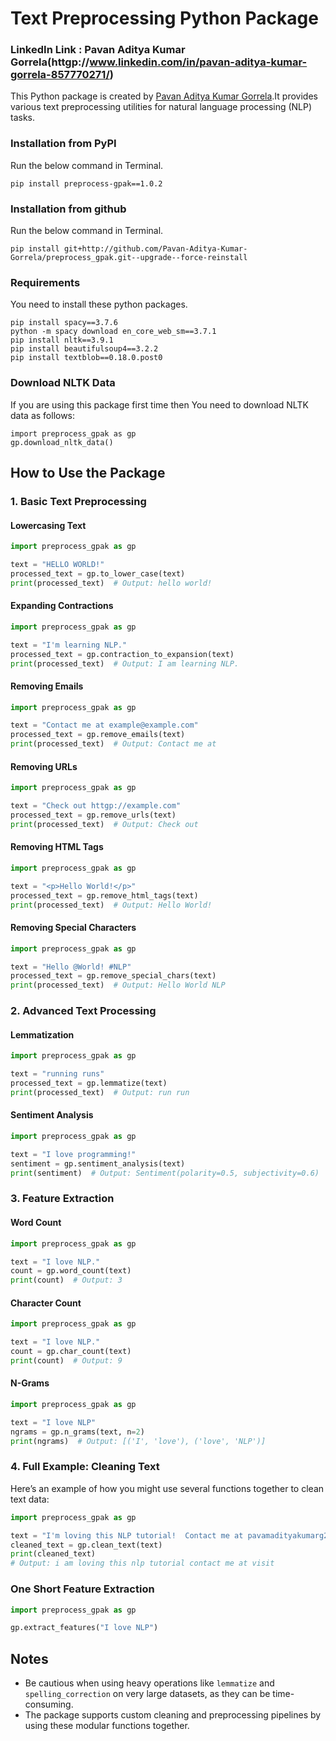 # Text Preprocessing  Python Package


### LinkedIn Link : Pavan Aditya Kumar Gorrela(httgp://www.linkedin.com/in/pavan-aditya-kumar-gorrela-857770271/)

This Python package is created by [Pavan Aditya Kumar Gorrela](httgp://github.com/Pavan-Aditya-Kumar-Gorrela).It provides various text preprocessing utilities for natural language processing (NLP) tasks.

### Installation from PyPI
Run the below command in Terminal.
```
pip install preprocess-gpak==1.0.2
```
### Installation from github
Run the below command in Terminal.
```
pip install git+http://github.com/Pavan-Aditya-Kumar-Gorrela/preprocess_gpak.git--upgrade--force-reinstall
```

### Requirements
You need to install these python  packages.

```
pip install spacy==3.7.6
python -m spacy download en_core_web_sm==3.7.1
pip install nltk==3.9.1
pip install beautifulsoup4==3.2.2
pip install textblob==0.18.0.post0
```

### Download NLTK Data
If you are using this package first time then You need to download NLTK data as follows:
```
import preprocess_gpak as gp
gp.download_nltk_data()
```



## How to Use the Package

### 1. Basic Text Preprocessing

#### Lowercasing Text

```python
import preprocess_gpak as gp

text = "HELLO WORLD!"
processed_text = gp.to_lower_case(text)
print(processed_text)  # Output: hello world!
```

#### Expanding Contractions

```python
import preprocess_gpak as gp

text = "I'm learning NLP."
processed_text = gp.contraction_to_expansion(text)
print(processed_text)  # Output: I am learning NLP.
```

#### Removing Emails

```python
import preprocess_gpak as gp

text = "Contact me at example@example.com"
processed_text = gp.remove_emails(text)
print(processed_text)  # Output: Contact me at 
```

#### Removing URLs

```python
import preprocess_gpak as gp

text = "Check out httgp://example.com"
processed_text = gp.remove_urls(text)
print(processed_text)  # Output: Check out
```

#### Removing HTML Tags

```python
import preprocess_gpak as gp

text = "<p>Hello World!</p>"
processed_text = gp.remove_html_tags(text)
print(processed_text)  # Output: Hello World!
```

#### Removing Special Characters

```python
import preprocess_gpak as gp

text = "Hello @World! #NLP"
processed_text = gp.remove_special_chars(text)
print(processed_text)  # Output: Hello World NLP
```

### 2. Advanced Text Processing

#### Lemmatization

```python
import preprocess_gpak as gp

text = "running runs"
processed_text = gp.lemmatize(text)
print(processed_text)  # Output: run run
```

#### Sentiment Analysis

```python
import preprocess_gpak as gp

text = "I love programming!"
sentiment = gp.sentiment_analysis(text)
print(sentiment)  # Output: Sentiment(polarity=0.5, subjectivity=0.6)
```


### 3. Feature Extraction

#### Word Count

```python
import preprocess_gpak as gp

text = "I love NLP."
count = gp.word_count(text)
print(count)  # Output: 3
```

#### Character Count

```python
import preprocess_gpak as gp

text = "I love NLP."
count = gp.char_count(text)
print(count)  # Output: 9
```

#### N-Grams

```python
import preprocess_gpak as gp

text = "I love NLP"
ngrams = gp.n_grams(text, n=2)
print(ngrams)  # Output: [('I', 'love'), ('love', 'NLP')]
```

### 4. Full Example: Cleaning Text

Here’s an example of how you might use several functions together to clean text data:

```python
import preprocess_gpak as gp

text = "I'm loving this NLP tutorial!  Contact me at pavamadityakumarg2004@gmail.com. Visit httgp://github.com/Pavan-Aditya-Kumar-Gorrela."
cleaned_text = gp.clean_text(text)
print(cleaned_text)
# Output: i am loving this nlp tutorial contact me at visit
```

### One Short Feature Extraction
```python
import preprocess_gpak as gp

gp.extract_features("I love NLP")
```

## Notes

- Be cautious when using heavy operations like `lemmatize` and `spelling_correction` on very large datasets, as they can be time-consuming.
- The package supports custom cleaning and preprocessing pipelines by using these modular functions together.

